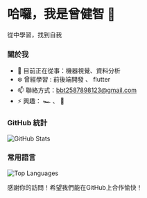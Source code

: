 # 哈囉，我是曾健智 👋

從中學習，找到自我
### 關於我
- 🔭 目前正在從事：機器視覺、資料分析
- ❄️ 曾經學習 : 前後端開發 、 flutter
- 📫 聯絡方式：[bbt2587898123@gmail.com](mailto:bbt2587898123@gmail.com)
- ⚡ 興趣： 🏎️ 、 🏀

  
### GitHub 統計
![GitHub Stats](https://github-readme-stats.vercel.app/api?username=xiaomingtseng&show_icons=true&theme=radical)

### 常用語言
![Top Languages](https://github-readme-stats.vercel.app/api/top-langs/?username=xiaomingtseng&layout=compact&theme=radical)

感謝你的訪問！希望我們能在GitHub上合作愉快！
